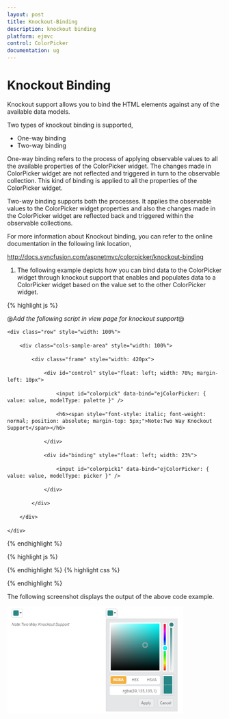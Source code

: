 ```yaml
---
layout: post
title: Knockout-Binding
description: knockout binding
platform: ejmvc
control: ColorPicker
documentation: ug
---
```


# Knockout Binding

Knockout support allows you to bind the HTML elements against any of the available data models.

Two types of knockout binding is supported,

* One-way binding
* Two-way binding

One-way binding refers to the process of applying observable values to all the available properties of the ColorPicker widget. The changes made in ColorPicker widget are not reflected and triggered in turn to the observable collection. This kind of binding is applied to all the properties of the ColorPicker widget.

Two-way binding supports both the processes. It applies the observable values to the ColorPicker widget properties and also the changes made in the ColorPicker widget are reflected back and triggered within the observable collections. 

For more information about Knockout binding, you can refer to the online documentation in the following link location,

<http://docs.syncfusion.com/aspnetmvc/colorpicker/knockout-binding>

1. The following example depicts how you can bind data to the ColorPicker widget through knockout support that enables and populates data to a ColorPicker widget based on the value set to the other ColorPicker widget.

{% highlight js %}



@*Add the following script in view page for knockout support*@

<script src="http://cdn.syncfusion.com/js/assets/external/knockout.min.js"> </script>

<script src="http://cdn.syncfusion.com/13.1.0.21/js/web/ej.unobtrusive.min.js"> </script>

<script src="http://cdn.syncfusion.com/13.1.0.21/js/ej.widget.ko.min.js"> </script>



<div class="content-container-fluid">

    <div class="row" style="width: 100%">

        <div class="cols-sample-area" style="width: 100%">

            <div class="frame" style="width: 420px">

                <div id="control" style="float: left; width: 70%; margin-left: 10px">

                    <input id="colorpick" data-bind="ejColorPicker: { value: value, modelType: palette }" />

                    <h6><span style="font-style: italic; font-weight: normal; position: absolute; margin-top: 5px;">Note:Two Way Knockout Support</span></h6>

                </div>

                <div id="binding" style="float: left; width: 23%">

                    <input id="colorpick1" data-bind="ejColorPicker: { value: value, modelType: picker }" />

                </div>

            </div>

        </div>

    </div>

</div>
{% endhighlight  %}

{% highlight js %}
<script>

    window.viewModel = {

        value: ko.observable("#278787"),

        palette: ko.observable("palette"),

        picker: ko.observable("picker")

    };

    $(function () {

        ko.applyBindings(viewModel);

    });

</script>
{% endhighlight  %}
{% highlight css %}
<style>

    .element {

        display: inline-block;

    }



    .frame {

        width: 600px;

        border: 0px;

    }



    #control {

        width: 600px;

    }

</style>

{% endhighlight  %}

The following screenshot displays the output of the above code example.



![](Knockout-Binding_images/Knockout-Binding_img1.png)



